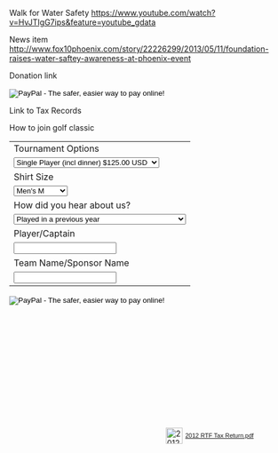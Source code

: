 Walk for Water Safety
https://www.youtube.com/watch?v=HvJTIgG7ips&feature=youtube_gdata

News item
http://www.fox10phoenix.com/story/22226299/2013/05/11/foundation-raises-water-saftey-awareness-at-phoenix-event






Donation link
<form action="https://www.paypal.com/cgi-bin/webscr" method="post">
<input type="hidden" name="cmd" value="_s-xclick">
<input type="hidden" name="hosted_button_id" value="A7SARXTC9WFSQ">
<input type="image" src="https://www.paypalobjects.com/en_US/i/btn/btn_donateCC_LG.gif" border="0" name="submit" alt="PayPal - The safer, easier way to pay online!">
<img alt="" border="0" src="https://www.paypalobjects.com/en_US/i/scr/pixel.gif" width="1" height="1">
</form>

Link to Tax Records
<div id="element37" style="position: absolute; top: 820px; left: 510px; width: 200px; height: 100px; z-index: 7;"><div style="float: left;"><a href="2012_RTF_Tax_Return.pdf" title="2012 RTF Tax Return.pdf" alt="2012 RTF Tax Return.pdf" target="_Blank" class="pdfnav"><img src="pdf-icon.png" width="30" height="29" alt="2012 RTF Tax Return.pdf" class="pdfnav"></a></div><div style="float: left; margin: 8px 0px 0px 5px; font-family: arial, helvetica, verdana, sans-serif; font-size: 11px; color: #492a2c;"><a href="2012_RTF_Tax_Return.pdf" title="2012 RTF Tax Return.pdf" alt="2012 RTF Tax Return.pdf" target="_Blank" class="pdftextnav">2012 RTF Tax Return.pdf</a></div></div>



How to join golf classic
<form target="paypal" action="https://www.paypal.com/cgi-bin/webscr" method="post">
<input type="hidden" name="cmd" value="_s-xclick">
<input type="hidden" name="hosted_button_id" value="F88HLTBWZERKL">
<table>
<tbody><tr><td><input type="hidden" name="on0" value="Tournament Options">Tournament Options</td></tr><tr><td><select name="os0">
	<option value="Single Player (incl dinner)">Single Player (incl dinner) $125.00 USD</option>
	<option value="Foursome (incl dinner)">Foursome (incl dinner) $475.00 USD</option>
	<option value="Foursome + Hole Sponsor">Foursome + Hole Sponsor $650.00 USD</option>
	<option value="Hole Sponsor">Hole Sponsor $200.00 USD</option>
	<option value="Dinner Only">Dinner Only $25.00 USD</option>
</select> </td></tr>
<tr><td><input type="hidden" name="on1" value="Shirt Size">Shirt Size</td></tr><tr><td><select name="os1">
	<option value="Men's M">Men's M </option>
	<option value="Men's L">Men's L </option>
	<option value="Men's XL">Men's XL </option>
	<option value="Men's XXL">Men's XXL </option>
	<option value="Men's XXXL">Men's XXXL </option>
	<option value="Women's S">Women's S </option>
	<option value="Women's M">Women's M </option>
	<option value="Women's L">Women's L </option>
	<option value="Women's XL">Women's XL </option>
	<option value="Youth">Youth </option>
</select> </td></tr>
<tr><td><input type="hidden" name="on2" value="How did you hear about us?">How did you hear about us?</td></tr><tr><td><select name="os2">
	<option value="Played in a previous year">Played in a previous year </option>
	<option value="Drowning Prevention Coalition">Drowning Prevention Coalition </option>
	<option value="Copper State">Copper State </option>
	<option value="Fire Department">Fire Department </option>
	<option value="Police Department">Police Department </option>
	<option value="Banner Children's or Phoenix Children's Hospital">Banner Children's or Phoenix Children's Hospital </option>
	<option value="Other">Other </option>
</select> </td></tr>
<tr><td><input type="hidden" name="on3" value="Player/Captain">Player/Captain</td></tr><tr><td><input type="text" name="os3" maxlength="200"></td></tr>
<tr><td><input type="hidden" name="on4" value="Team Name/Sponsor Name">Team Name/Sponsor Name</td></tr><tr><td><input type="text" name="os4" maxlength="200"></td></tr>
</tbody></table>
<input type="hidden" name="currency_code" value="USD">
<input type="image" src="https://www.paypalobjects.com/en_US/i/btn/btn_cart_LG.gif" border="0" name="submit" alt="PayPal - The safer, easier way to pay online!">
<img alt="" border="0" src="https://www.paypalobjects.com/en_US/i/scr/pixel.gif" width="1" height="1">
</form>